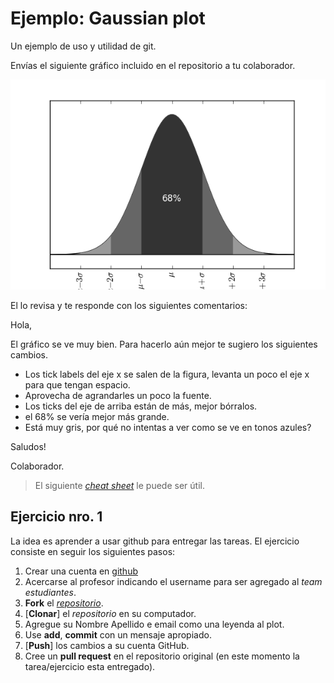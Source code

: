 # Ejemplo: Gaussian plot

Un ejemplo de uso y utilidad de git.

Envías el siguiente gráfico incluido en el repositorio a tu colaborador.

![Gaussiana](gauss.png)

El lo revisa y te responde con los siguientes comentarios:

Hola,

El gráfico se ve muy bien. Para hacerlo aún mejor te sugiero los siguientes cambios.

- Los tick labels del eje x se salen de la figura, levanta un poco el eje x para que tengan espacio.
- Aprovecha de agrandarles un poco la fuente.
- Los ticks del eje de arriba están de más, mejor bórralos.
- el 68% se vería mejor más grande.
- Está muy gris, por qué no intentas a ver como se ve en tonos azules?

Saludos!

Colaborador.

> El siguiente [*cheat sheet*](https://education.github.com/git-cheat-sheet-education.pdf) le puede ser útil.

## Ejercicio nro. 1

La idea es aprender a usar github para entregar las tareas. El ejercicio consiste en seguir los siguientes pasos:

1. Crear una cuenta en [github](https://github.com)
1. Acercarse al profesor indicando el username para ser agregado al _team estudiantes_.
1. **Fork** el [_repositorio_](https://github.com/uchileFI3104B-2015B/gaussexample.git).
1. [**Clonar**] el _repositorio_ en su computador.
1. Agregue su Nombre Apellido e email como una leyenda al plot.
1. Use **add**, **commit** con un mensaje apropiado.
1. [**Push**] los cambios a su cuenta GitHub.
1. Cree un **pull request** en el repositorio original (en este momento la tarea/ejercicio esta entregado).

